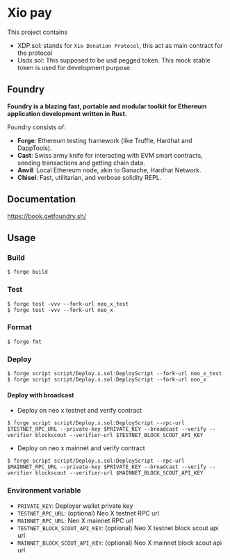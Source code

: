 # Xio pay

This project contains 
- XDP.sol: stands for `Xio Donation Protocol`, this act as main contract for the protocol
- Usdx.sol: This supposed to be usd pegged token. This mock stable token is used for development purpose.
  
## Foundry

**Foundry is a blazing fast, portable and modular toolkit for Ethereum application development written in Rust.**

Foundry consists of:

-   **Forge**: Ethereum testing framework (like Truffle, Hardhat and DappTools).
-   **Cast**: Swiss army knife for interacting with EVM smart contracts, sending transactions and getting chain data.
-   **Anvil**: Local Ethereum node, akin to Ganache, Hardhat Network.
-   **Chisel**: Fast, utilitarian, and verbose solidity REPL.

## Documentation

https://book.getfoundry.sh/

## Usage

### Build

```shell
$ forge build
```

### Test

```shell
$ forge test -vvv --fork-url neo_x_test
$ forge test -vvv --fork-url neo_x
```

### Format

```shell
$ forge fmt
```

### Deploy

```shell
$ forge script script/Deploy.s.sol:DeployScript --fork-url neo_x_test
$ forge script script/Deploy.s.sol:DeployScript --fork-url neo_x
```

#### Deploy with broadcast

- Deploy on neo x testnet and verify contract
```shell
$ forge script script/Deploy.s.sol:DeployScript --rpc-url $TESTNET_RPC_URL --private-key $PRIVATE_KEY --broadcast --verify --verifier blockscout --verifier-url $TESTNET_BLOCK_SCOUT_API_KEY
```
- Deploy on neo x mainnet and verify contract
```shell
$ forge script script/Deploy.s.sol:DeployScript --rpc-url $MAINNET_RPC_URL --private-key $PRIVATE_KEY --broadcast --verify --verifier blockscout --verifier-url $MAINNET_BLOCK_SCOUT_API_KEY
```


### Environment variable
- `PRIVATE_KEY`: Deployer wallet private key
- `TESTNET_RPC_URL`: (optional) Neo X testnet RPC url
- `MAINNET_RPC_URL`: Neo X mainnet RPC url
- `TESTNET_BLOCK_SCOUT_API_KEY`: (optional) Neo X testnet block scout api url
- `MAINNET_BLOCK_SCOUT_API_KEY`: (optional) Neo X mainnet block scout api url
